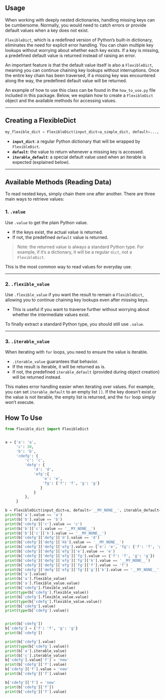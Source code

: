 ## Usage

When working with deeply nested dictionaries, handling missing keys can be cumbersome. Normally, you would need to catch errors or provide default values when a key does not exist.  

`FlexibleDict`, which is a redefined version of Python’s built-in dictionary, eliminates the need for explicit error handling. You can chain multiple key lookups without worrying about whether each key exists. If a key is missing, a predefined default value is returned instead of raising an error.  

An important feature is that the default value itself is also a `FlexibleDict`, meaning you can continue chaining key lookups without interruptions. Once the entire key chain has been traversed, if a missing key was encountered along the way, the predefined default value will be returned.  

An example of how to use this class can be found in the `how_to_use.py` file included in this package. Below, we explain how to create a `FlexibleDict` object and the available methods for accessing values.

---

## Creating a FlexibleDict

```python
my_flexible_dict = FlexibleDict(input_dict=a_simple_dict, default=..., iterable_default=...)
```

- **`input_dict`**: a regular Python dictionary that will be wrapped by `FlexibleDict`.  
- **`default`**: the value to return whenever a missing key is accessed.  
- **`iterable_default`**: a special default value used when an iterable is expected (explained below).  

---

## Available Methods (Reading Data)

To read nested keys, simply chain them one after another. There are three main ways to retrieve values:

### 1. `.value`
Use `.value` to get the plain Python value.  
- If the keys exist, the actual value is returned.  
- If not, the predefined `default` value is returned.  

> Note: the returned value is always a standard Python type. For example, if it’s a dictionary, it will be a regular `dict`, not a `FlexibleDict`.  

This is the most common way to read values for everyday use.

---

### 2. `.flexible_value`
Use `.flexible_value` if you want the result to remain a `FlexibleDict`, allowing you to continue chaining key lookups even after missing keys.  
- This is useful if you want to traverse further without worrying about whether the intermediate values exist.  

To finally extract a standard Python type, you should still use `.value`.

---

### 3. `.iterable_value`
When iterating with `for` loops, you need to ensure the value is iterable.  
- `.iterable_value` guarantees that behavior.  
- If the result is iterable, it will be returned as is.  
- If not, the predefined `iterable_default` (provided during object creation) will be returned instead.  

This makes error handling easier when iterating over values. For example, you can set `iterable_default` to an empty list `[]`. If the key doesn’t exist or the value is not iterable, the empty list is returned, and the `for` loop simply won’t execute.  


## How To Use
```python
from flexible_dict import FlexibleDict


a = {'a': 'a',
     'c': 30,
     'b': 'b',
     'cdefg': {
         'c': 'c',
         'defg': {
             'd': 'd',
             'efg':{
                 'e': 'e',
                 'fg': {'f': 'f', 'g': 'g'}
                }
             }
         },
     }

b = FlexibleDict(input_dict=a, default='__MY_NONE__', iterable_default='__MY_ITERABLE_DEFAULT__')
print(b['a'].value == 'a')
print(b['b'].value == 'b')
print(b['cdefg']['c'].value == 'c')
print(b['b']['c'].value == '__MY_NONE__')
print(b['b']['c']['k'].value == '__MY_NONE__')
print(b['cdefg']['defg']['d'].value == 'd')
print(b['cdefg']['defg']['kk'].value == '__MY_NONE__')
print(b['cdefg']['defg']['efg'].value == {'e': 'e', 'fg': {'f': 'f', 'g': 'g'}})
print(b['cdefg']['defg']['efg']['e'].value == 'e')
print(b['cdefg']['defg']['efg']['fg'].value == {'f': 'f', 'g': 'g'})
print(b['cdefg']['defg']['efg']['fg']['k'].value == '__MY_NONE__')
print(b['cdefg']['defg']['efg']['fg']['f'].value == 'f')
print(b['cdefg']['defg']['efg']['fg']['g']['k'].value == '__MY_NONE__')
print(b['a'].value)
print(b['a'].flexible_value)
print(b['a'].flexible_value.value)
print(b['cdefg'].flexible_value)
print(type(b['cdefg'].flexible_value))
print(b['cdefg'].flexible_value.value)
print(type(b['cdefg'].flexible_value.value))
print(b['cdefg'].value)
print(type(b['cdefg'].value))


print(b['cdefg'])
b['cdefg'] = {'f': 'f', 'g': 'g'}
print(b['cdefg'])

print(b['cdefg'].value)
print(type(b['cdefg'].value))
print(b['a'].iterable_value)
print(b['c'].iterable_value)
b['cdefg'].value['f'] = 'new'
print(b['cdefg']['f'].value)
b['cdefg']['f'].value = 'new'
print(b['cdefg']['f'].value)

b['cdefg']['f'] = 'new'
print(b['cdefg']['f'])
print(b['cdefg']['f'].value)
```